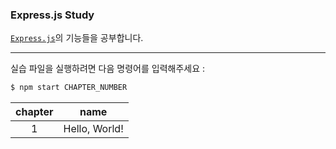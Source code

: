 ### Express.js Study

[`Express.js`](https://expressjs.com/ko/)의 기능들을 공부합니다.

---

실습 파일을 실행하려면 다음 명령어를 입력해주세요 :

```bash
$ npm start CHAPTER_NUMBER
```

| chapter | name          |
| :-----: | ------------- |
|    1    | Hello, World! |
